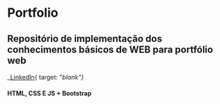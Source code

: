 # Portfolio

## Repositório de implementação dos conhecimentos básicos de WEB para portfólio web

_[LinkedIn](https://www.linkedin.com/in/leo-fabricio-2951a818/){ target: "_blank"}_

#### HTML, CSS E JS + Bootstrap
